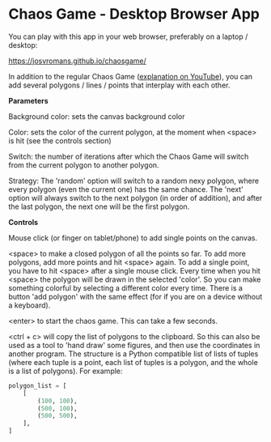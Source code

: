 # Chaos Game - Desktop Browser App
You can play with this app in your web browser, preferably on a laptop / desktop:

https://josvromans.github.io/chaosgame/


In addition to the regular Chaos Game (<a href="https://www.youtube.com/watch?v=kbKtFN71Lfs">explanation on YouTube</a>),
you can add several polygons / lines / points that interplay with each other.

**Parameters**

Background color: sets the canvas background color


Color: sets the color of the current polygon, at the moment when &lt;space&gt; is hit (see the controls section)


Switch: the number of iterations after which the Chaos Game will switch from the current polygon to another polygon.


Strategy: The 'random' option will switch to a random nexy polygon, where every polygon (even the current one) has the same chance.
The 'next' option will always switch to the next polygon (in order of addition), and after the last polygon, the next one will be the first polygon.


**Controls**

Mouse click (or finger on tablet/phone) to add single points on the canvas.


&lt;space&gt; to make a closed polygon of all the points so far.
To add more polygons, add more points and hit &lt;space&gt; again.
To add a single point, you have to hit &lt;space&gt; after a single mouse click.
Every time when you hit &lt;space&gt; the polygon will be drawn in the selected 'color'. So you can make something colorful by selecting a different color every time.
There is a button 'add polygon' with the same effect (for if you are on a device without a keyboard).


&lt;enter&gt; to start the chaos game. This can take a few seconds.


<ctrl + c> will copy the list of polygons to the clipboard. So this can also be used as a tool to 'hand draw' some figures, and then use the coordinates in another program.
The structure is a Python compatible list of lists of tuples (where each tuple is a point, each list of tuples is a polygon, and the whole is a list of polygons).
For example:

```python
polygon_list = [
    [
        (100, 100),
        (500, 100),
        (500, 500),
    ],
]
```
